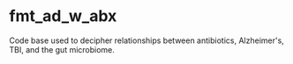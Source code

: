 # fmt_ad_w_abx
Code base used to decipher relationships between antibiotics, Alzheimer's, TBI, and the gut microbiome.
